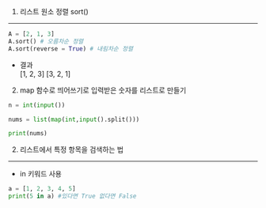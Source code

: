 1. 리스트 원소 정렬 sort()  
<hr/>  

``` python
A = [2, 1, 3]
A.sort() # 오름차순 정렬
A.sort(reverse = True) # 내림차순 정렬
```
* 결과  
[1, 2, 3]
[3, 2, 1]  
2. map 함수로 띄어쓰기로 입력받은 숫자를 리스트로 만들기  
``` python
n = int(input())

nums = list(map(int,input().split()))

print(nums)
```
2. 리스트에서 특정 항목을 검색하는 법  
<hr/>  

* in 키워드 사용
``` python
a = [1, 2, 3, 4, 5]
print(5 in a) #있다면 True 없다면 False

```



